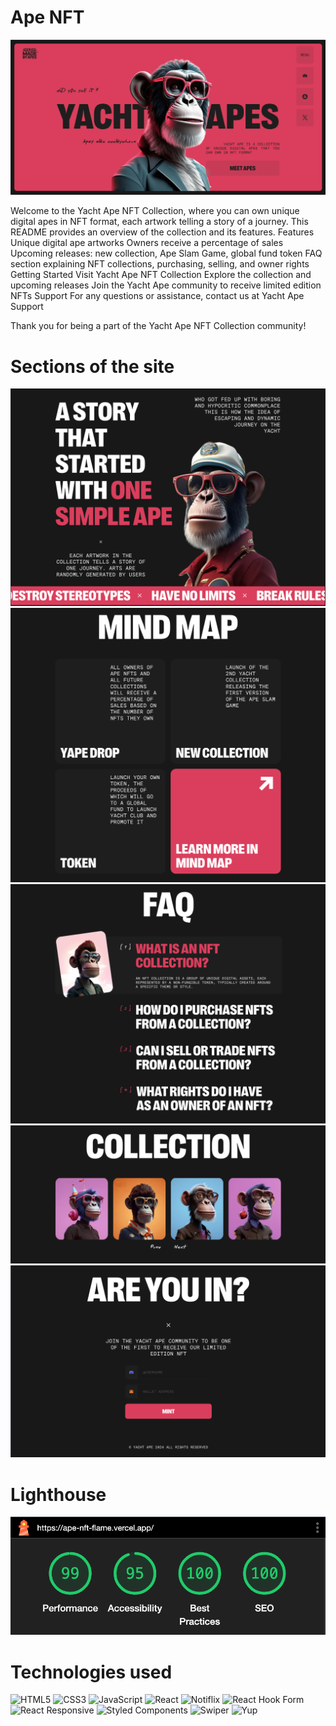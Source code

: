 # Ape NFT

![Ape NFT](./src/assets/images/readme/hero.png)

Welcome to the Yacht Ape NFT Collection, where you can own unique digital apes in NFT format, each artwork telling a story of a journey. This README provides an overview of the collection and its features.
Features
Unique digital ape artworks
Owners receive a percentage of sales
Upcoming releases: new collection, Ape Slam Game, global fund token
FAQ section explaining NFT collections, purchasing, selling, and owner rights
Getting Started
Visit Yacht Ape NFT Collection
Explore the collection and upcoming releases
Join the Yacht Ape community to receive limited edition NFTs
Support
For any questions or assistance, contact us at Yacht Ape Support

Thank you for being a part of the Yacht Ape NFT Collection community!

# Sections of the site

![Sections of the site](./src/assets/images/readme/about.png)
![Sections of the site](./src/assets/images/readme/mind-map.png)
![Sections of the site](./src/assets/images/readme/faq.png)
![Sections of the site](./src/assets/images/readme/arts.png)
![Sections of the site](./src/assets/images/readme/form.png)

# Lighthouse

![Lighthouse](./src/assets/images/readme/lighthouse.png)

# Technologies used

![HTML5](https://img.shields.io/badge/HTML5-E34F26?style=for-the-badge&logo=html5&logoColor=white)
![CSS3](https://img.shields.io/badge/CSS3-1572B6?style=for-the-badge&logo=css3&logoColor=white)
![JavaScript](https://img.shields.io/badge/JavaScript-F7DF1E?style=for-the-badge&logo=javascript&logoColor=black)
![React](https://img.shields.io/badge/React-61DAFB?style=for-the-badge&logo=react&logoColor=white)
![Notiflix](https://img.shields.io/badge/Notiflix-3498DB?style=for-the-badge&logo=javascript&logoColor=white)
![React Hook Form](https://img.shields.io/badge/React_Hook_Form-000000?style=for-the-badge&logo=react&logoColor=white)
![React Responsive](https://img.shields.io/badge/React_Responsive-61DAFB?style=for-the-badge&logo=react&logoColor=white)
![Styled Components](https://img.shields.io/badge/Styled_Components-DB7093?style=for-the-badge&logo=styled-components&logoColor=white)
![Swiper](https://img.shields.io/badge/Swiper-6332F6?style=for-the-badge&logo=swiper&logoColor=white)
![Yup](https://img.shields.io/badge/Yup-FF5733?style=for-the-badge&logo=yup&logoColor=white)
